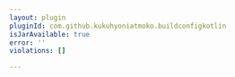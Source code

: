 ```yaml
---
layout: plugin
pluginId: com.github.kukuhyoniatmoko.buildconfigkotlin
isJarAvailable: true
error: ''
violations: []

---
```

